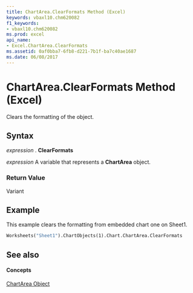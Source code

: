 ```yaml
---
title: ChartArea.ClearFormats Method (Excel)
keywords: vbaxl10.chm620082
f1_keywords:
- vbaxl10.chm620082
ms.prod: excel
api_name:
- Excel.ChartArea.ClearFormats
ms.assetid: 0af0bba7-6fb8-d221-7b1f-ba7c40ae1687
ms.date: 06/08/2017
---
```



# ChartArea.ClearFormats Method (Excel)

Clears the formatting of the object.


## Syntax

 _expression_ . **ClearFormats**

 _expression_ A variable that represents a **ChartArea** object.


### Return Value

Variant


## Example

This example clears the formatting from embedded chart one on Sheet1.


```vb
Worksheets("Sheet1").ChartObjects(1).Chart.ChartArea.ClearFormats
```


## See also


#### Concepts


[ChartArea Object](Excel.ChartArea(objec).md)

